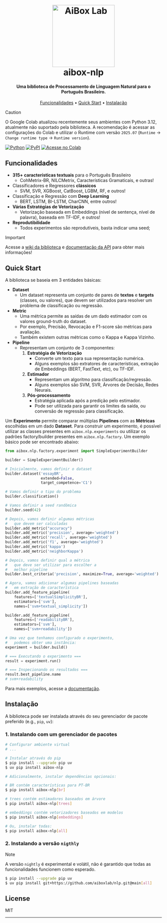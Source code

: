 <h1 align="center">
  <br>
  <a href="https://aiboxlab.org/en/"><img src="https://aiboxlab.org/img/logo-aibox.png" alt="AiBox Lab" width="200"></a>
  <br>
  aibox-nlp
  <br>
</h1>

<h4 align="center">Uma biblioteca de Processamento de Linguagem Natural para o Português Brasileiro.</h4>

<p align="center">
  <a href="#funcionalidades">Funcionalidades</a> •
  <a href="#quick-start">Quick Start</a> •
  <a href="#instalação">Instalação</a>
</p>


> [!CAUTION]
> O Google Colab atualizou recentemente seus ambientes com Python 3.12, atualmente não suportado pela biblioteca. A recomendação é acessar as configurações do Colab e utilizar o Runtime com versão `2025.07` (`Runtime` -> `Change runtime type` -> `Runtime version`).


[![Python](https://img.shields.io/pypi/pyversions/aibox-nlp.svg)](https://badge.fury.io/py/aibox-nlp)
[![PyPI](https://badge.fury.io/py/aibox-nlp.svg)](https://badge.fury.io/py/aibox-nlp)
[![Acesse no Colab](https://colab.research.google.com/assets/colab-badge.svg)](https://colab.research.google.com/github/aiboxlab/nlp/blob/main/examples/intro.ipynb)

## Funcionalidades

* **315+ características textuais** para o Português Brasileiro
  * CohMetrix-BR, NILCMetrix, Características Gramaticais, e outras!
* Classificadores e Regressores **clássicos**
  * SVM, SVR, XGBoost, CatBoost, LGBM, RF, e outros!
* Classificação e Regressão com **Deep Learning**
  * BERT, LSTM, BI-LSTM, CharCNN, entre outros!
* **Várias Estratégias de Vetorização**
  * Vetorização baseada em Embeddings (nível de sentença, nível de palavra), baseada em TF-IDF, e outros!
* **Reprodutibilidade**
  * Todos experimentos são reprodutíveis, basta indicar uma seed;

> [!IMPORTANT]
> Acesse a [wiki da biblioteca](https://github.com/aiboxlab/nlp/wiki) e [documentação da API](https://aiboxlab.github.io/nlp) para obter mais informações!

## Quick Start

A biblioteca se baseia em 3 entidades básicas:

* **Dataset**
  * Um dataset representa um conjunto de pares de **textos** e **targets** (classes, ou valores), que devem ser utilizados para resolver um problema de classificação ou regressão.
* **Metric**
  * Uma métrica permite as saídas de um dado estimador com os valores ground-truth do dataset.
  * Por exemplo, Precisão, Revocação e F1-score são métricas para avaliação.
  * Também existem outras métricas como o Kappa e Kappa Vizinho.
* **Pipeline**
  * Representam um conjunto de 3 componentes:
    1. **Estratégia de Vetorização**
       * Converte um texto para sua representação numérica.
       * Alguns exemplos são extratores de características, extração de Embeddings (BERT, FastText, etc), ou TF-IDF.
    2. **Estimador**
       * Representam um algoritmo para classificação/regressão.
       * Alguns exemplos são SVM, SVR, Árvores de Decisão, Redes Neurais.
    3. **Pós-processamento**
       * Estratégia aplicada após a predição pelo estimador.
       * Pode ser utilizada para garantir os limites da saída, ou conversão de regressão para classificação.

Um **Experimento** permite comparar múltiplas **Pipelines** com as **Métricas** escolhidas em um dado **Dataset**. Para construir um experimento, é possível utilizar as classes presentes em `aibox.nlp.experiments` ou utilizar os padrões factory/builder presentes em `aibox.nlp.factory`. Um exemplo básico pode ser encontrado abaixo:

```python
from aibox.nlp.factory.experiment import SimpleExperimentBuilder

builder = SimpleExperimentBuilder()

# Inicialmente, vamos definir o dataset
builder.dataset('essayBR',
                extended=False,
                target_competence='C1')

# Vamos definir o tipo do problema
builder.classification()

# Vamos definir a seed randômica
builder.seed(42)

# Depois, vamos definir algumas métricas
#   que devem ser calculadas
builder.add_metric("accuracy")
builder.add_metric('precision', average='weighted')
builder.add_metric('recall', average='weighted')
builder.add_metric('f1', average='weighted')
builder.add_metric('kappa')
builder.add_metric('neighborKappa')

# Depois, vamos definir qual a métrica
#   que deve ser utilizar para escolher a
#   melhor pipeline
builder.best_criteria('precision', maximize=True, average='weighted')

# Agora, vamos adicionar algumas pipelines baseadas
#   em extração de característica
builder.add_feature_pipeline(
    features=['textualSimplicityBR'],
    estimators=['svm'],
    names=['svm+textual_simplicity'])

builder.add_feature_pipeline(
    features=['readabilityBR'],
    estimators=['svm'],
    names=['svm+readability'])

# Uma vez que tenhamos configurado o experimento,
#   podemos obter uma instância:
experiment = builder.build()

# === Executando o experimento ===
result = experiment.run()

# === Inspecionando os resultados ===
result.best_pipeline.name
# svm+readability
```

Para mais exemplos, acesse a [documentação](examples).


## Instalação

A biblioteca pode ser instalada através do seu gerenciador de pacote preferido (e.g., `pip`, `uv`):

### 1. Instalando com um gerenciador de pacotes

```bash
# Configurar ambiente virtual
# ...

# Instalar através do pip
$ pip install --upgrade pip uv
$ uv pip install aibox-nlp

# Adicionalmente, instalar dependências opcionais:

# BR contém características para PT-BR
$ pip install aibox-nlp[br]

# trees contém estimadores baseados em árvore
$ pip install aibox-nlp[trees]

# embeddings contém vetorizadores baseados em modelos
$ pip install aibox-nlp[embeddings]

# Ou, instalar todas:
$ pip install aibox-nlp[all]
```

### 2. Instalando a versão `nigthly`

> [!NOTE]
> A versão `nightly` é experimental e volátil, não é garantido que todas as funcionalidades funcionem como esperado.

```bash
$ pip install --upgrade pip uv
$ uv pip install git+https://github.com/aiboxlab/nlp.git@main[all]
```

## License

MIT

---
